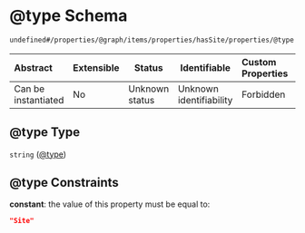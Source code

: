 # @type Schema

```txt
undefined#/properties/@graph/items/properties/hasSite/properties/@type
```




| Abstract            | Extensible | Status         | Identifiable            | Custom Properties | Additional Properties | Access Restrictions | Defined In                                                                      |
| :------------------ | ---------- | -------------- | ----------------------- | :---------------- | --------------------- | ------------------- | ------------------------------------------------------------------------------- |
| Can be instantiated | No         | Unknown status | Unknown identifiability | Forbidden         | Allowed               | none                | [ndl-isil.schema.json\*](../../out/ndl-isil.schema.json "open original schema") |

## @type Type

`string` ([@type](ndl-isil-properties-json-ld-graph-organization-properties-hassite-properties-type.md))

## @type Constraints

**constant**: the value of this property must be equal to:

```json
"Site"
```
